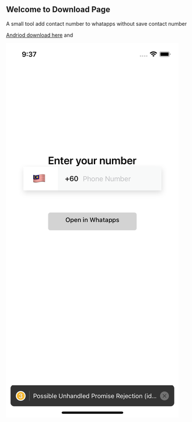 ## Welcome to Download Page



A small tool add contact number to whatapps without save contact number


[Andriod download here](url) and 



![Image](https://raw.githubusercontent.com/peterkong93/num2whatapps/gh-pages/Simulator%20Screen%20Shot%20-%20iPhone%2012%20Pro%20Max%20-%202021-03-05%20at%2021.37.28.png)
```


